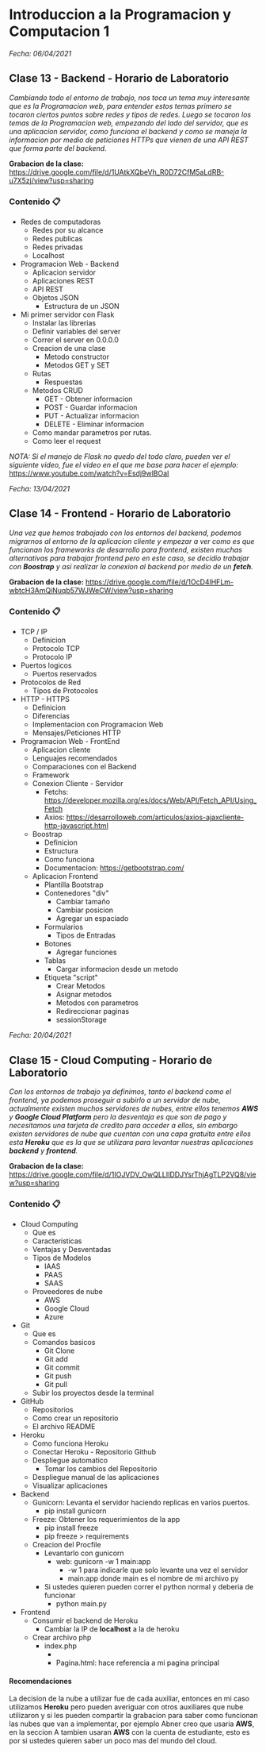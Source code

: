 # Introduccion a la Programacion y Computacion 1

_Fecha: 06/04/2021_

## Clase 13 - Backend - Horario de Laboratorio

_Cambiando todo el entorno de trabajo, nos toca un tema muy interesante que es la Programacion web, para entender estos temas primero se tocaron ciertos puntos sobre redes y tipos de redes. Luego se tocaron los temas de la Programacion web, empezando del lado del servidor, que es una aplicacion servidor, como funciona el backend y como se maneja la informacion por medio de peticiones HTTPs que vienen de una API REST que forma parte del backend._

**Grabacion de la clase:** https://drive.google.com/file/d/1UAtkXQbeVh_R0D72CfM5aLdRB-u7X5zj/view?usp=sharing

### Contenido 📋

- Redes de computadoras
	- Redes por su alcance
	- Redes publicas
	- Redes privadas
	- Localhost
- Programacion Web - Backend
	- Aplicacion servidor
	- Aplicaciones REST
	- API REST
	- Objetos JSON
		- Estructura de un JSON
- Mi primer servidor con Flask
	- Instalar las librerias
	- Definir variables del server
	- Correr el server en 0.0.0.0
	- Creacion de una clase
		- Metodo constructor
		- Metodos GET y SET
	- Rutas
		- Respuestas
	- Metodos CRUD
		- GET - Obtener informacion
		- POST - Guardar informacion
		- PUT - Actualizar informacion
		- DELETE - Eliminar informacion
	- Como mandar parametros por rutas.
	- Como leer el request

_NOTA: Si el manejo de Flask no quedo del todo claro, pueden ver el siguiente video, fue el video en el que me base para hacer el ejemplo:_ https://www.youtube.com/watch?v=Esdj9wlBOaI


_Fecha: 13/04/2021_

## Clase 14 - Frontend - Horario de Laboratorio

_Una vez que hemos trabajado con los entornos del backend, podemos migrarnos al entorno de la aplicacion cliente y empezar a ver como es que funcionan los frameworks de desarrollo para frontend, existen muchas alternativas para trabajar frontend pero en este caso, se decidio trabajar con **Boostrap** y asi realizar la conexion al backend por medio de un **fetch**._

**Grabacion de la clase:** https://drive.google.com/file/d/1OcD4lHFLm-wbtcH3AmQiNuqb57WJWeCW/view?usp=sharing

### Contenido 📋

- TCP / IP
	- Definicion
	- Protocolo TCP
	- Protocolo IP
- Puertos logicos
	- Puertos reservados
- Protocolos de Red
	- Tipos de Protocolos
- HTTP - HTTPS
	- Definicion
	- Diferencias
	- Implementacion con Programacion Web
	- Mensajes/Peticiones HTTP
- Programacion Web - FrontEnd
	- Aplicacion cliente
	- Lenguajes recomendados
	- Comparaciones con el Backend
	- Framework
	- Conexion Cliente - Servidor
		- Fetchs: https://developer.mozilla.org/es/docs/Web/API/Fetch_API/Using_Fetch
		- Axios: https://desarrolloweb.com/articulos/axios-ajaxcliente-http-javascript.html
	- Boostrap
		- Definicion
		- Estructura
		- Como funciona
		- Documentacion: https://getbootstrap.com/
	- Aplicacion Frontend
		- Plantilla Bootstrap
		- Contenedores "div"
			- Cambiar tamaño
			- Cambiar posicion
			- Agregar un espaciado
		- Formularios
			- Tipos de Entradas
		- Botones
			- Agregar funciones
		- Tablas
			- Cargar informacion desde un metodo
		- Etiqueta "script"
			- Crear Metodos
			- Asignar metodos
			- Metodos con parametros
			- Redireccionar paginas
			- sessionStorage
		

_Fecha: 20/04/2021_

## Clase 15 - Cloud Computing - Horario de Laboratorio

_Con los entornos de trabajo ya definimos, tanto el backend como el frontend, ya podemos proseguir a subirlo a un servidor de nube, actualmente existen muchos servidores de nubes, entre ellos tenemos **AWS** y **Google Cloud Platform** pero la desventaja es que son de pago y necesitamos una tarjeta de credito para acceder a ellos, sin embargo existen servidores de nube que cuentan con una capa gratuita entre ellos esta **Heroku** que es la que se utilizara para levantar nuestras aplicaciones **backend** y **frontend**._

**Grabacion de la clase:** https://drive.google.com/file/d/1IOJVDV_OwQLLIIDDJYsrThjAgTLP2VQ8/view?usp=sharing


### Contenido 📋

- Cloud Computing
	- Que es
	- Caracteristicas
	- Ventajas y Desventadas
	- Tipos de Modelos
		- IAAS
		- PAAS
		- SAAS
	- Proveedores de nube
		- AWS
		- Google Cloud
		- Azure
- Git
	- Que es
	- Comandos basicos
		- Git Clone
		- Git add
		- Git commit
		- Git push
		- Git pull
	- Subir los proyectos desde la terminal
- GitHub
	- Repositorios
	- Como crear un repositorio
	- El archivo README
- Heroku
	- Como funciona Heroku
	- Conectar Heroku - Repositorio Github
	- Despliegue automatico
		- Tomar los cambios del Repositorio
	- Despliegue manual de las aplicaciones
	- Visualizar aplicaciones
- Backend
	- Gunicorn: Levanta el servidor haciendo replicas en varios puertos.
		- pip install gunicorn
	- Freeze: Obtener los requerimientos de la app
		- pip install freeze
		- pip freeze > requirements
	- Creacion del Procfile
		- Levantarlo con gunicorn
			- web: gunicorn -w 1 main:app 
				- -w 1 para indicarle que solo levante una vez el servidor
				- main:app donde main es el nombre de mi archivo py
		- Si ustedes quieren pueden correr el python normal y deberia de funcionar
			- python main.py
- Frontend
	- Consumir el backend de Heroku
		- Cambiar la IP de **localhost** a la de heroku
	- Crear archivo php
		- index.php
			- <?php include_once("Pagina.html"); ?>  
			- Pagina.html: hace referencia a mi pagina principal
		
#### Recomendaciones
La decision de la nube a utilizar fue de cada auxiliar, entonces en mi caso utilizamos **Heroku** pero pueden averiguar con otros auxiliares que nube utilizaron y si les pueden compartir la grabacion para saber como funcionan las nubes que van a implementar, por ejemplo Abner creo que usaria **AWS**, en la seccion A tambien usaran **AWS** con la cuenta de estudiante, esto es por si ustedes quieren saber un poco mas del mundo del cloud.

